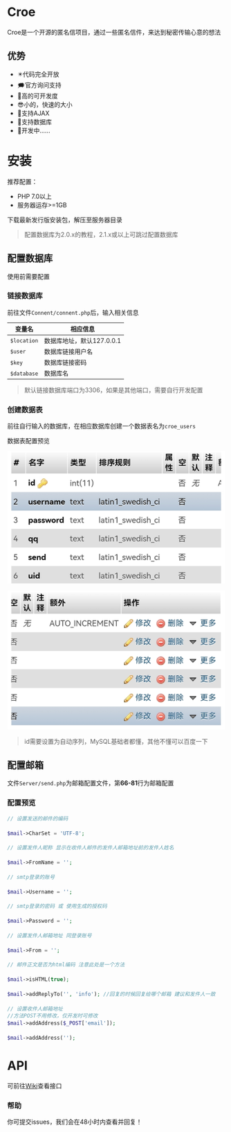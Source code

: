 # Croe
Croe是一个开源的匿名信项目，通过一些匿名信件，来达到秘密传输心意的想法
## 优势
- ✴️代码完全开放
- 🗯官方询问支持
- 🔨高的可开发度
- 😎小的，快速的大小
- 🔰支持AJAX
- 🔰支持数据库
- 💐开发中......


# 安装
推荐配置：
- PHP 7.0以上
- 服务器运存>=1GB

下载最新发行版安装包，解压至服务器目录
> 配置数据库为2.0.x的教程，2.1.x或以上可跳过配置数据库

## 配置数据库
使用前需要配置
### 链接数据库
前往文件`Connent/connent.php`后，输入相关信息

|变量名|相应信息|
|----|----|
|`$location`|数据库地址，默认127.0.0.1|
|`$user`|数据库链接用户名|
|`$key`|数据库链接密码|
|`$database`|数据库名|

> 默认链接数据库端口为3306，如果是其他端口，需要自行开发配置

### 创建数据表
前往自行输入的数据库，在相应数据库创建一个数据表名为`croe_users`

数据表配置预览

![](Screenshot_20220708_102822.jpg)

![](Screenshot_20220708_102833.jpg)

> id需要设置为自动序列，MySQL基础者都懂，其他不懂可以百度一下

## 配置邮箱
文件`Server/send.php`为邮箱配置文件，第**66-81**行为邮箱配置
### 配置预览
```php
// 设置发送的邮件的编码

$mail->CharSet = 'UTF-8';

// 设置发件人昵称 显示在收件人邮件的发件人邮箱地址前的发件人姓名

$mail->FromName = '';

// smtp登录的账号

$mail->Username = '';

// smtp登录的密码 或 使用生成的授权码

$mail->Password = '';

// 设置发件人邮箱地址 同登录账号

$mail->From = '';

// 邮件正文是否为html编码 注意此处是一个方法

$mail->isHTML(true);

$mail->addReplyTo('', 'info'); //回复的时候回复给哪个邮箱 建议和发件人一致

// 设置收件人邮箱地址
//方法POST不用修改，仅开发时可修改
$mail->addAddress($_POST['email']);

$mail->addAddress('');
```
# API
可前往[Wiki](https://github.com/WuoLun/Wiki/API)查看接口

### 帮助
你可提交issues，我们会在48小时内查看并回复！

